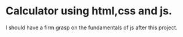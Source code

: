 # Calculator using html,css and js.

I should have a firm grasp on the fundamentals of js after this project.